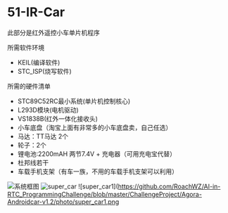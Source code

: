 51-IR-Car
=========

此部分是红外遥控小车单片机程序

所需软件环境

+ KEIL(编译软件)
+ STC_ISP(烧写软件)

所需的硬件清单

+ STC89C52RC最小系统(单片机控制核心)
+ L293D模块(电机驱动)
+ VS1838B(红外一体化接收头)
+ 小车底盘（淘宝上面有非常多的小车底盘卖，自己任选）
+ 马达：TT马达 2个
+ 轮子：2个
+ 锂电池:2200mAH 两节7.4V + 充电器（可用充电宝代替）
+ 杜邦线若干
+ 车载手机支架（有车一族，不用的车载手机支架可以利用）

![系统框图](https://github.com/RoachWZ/AI-in-RTC_ProgrammingChallenge/blob/master/ChallengeProject/Agora-Androidcar-v1.2/photo/xtkt.png)
![super_car](https://github.com/RoachWZ/AI-in-RTC_ProgrammingChallenge/blob/master/ChallengeProject/Agora-Androidcar-v1.2/photo/super_car.png)
![super_car1](https://github.com/RoachWZ/AI-in-RTC_ProgrammingChallenge/blob/master/ChallengeProject/Agora-Androidcar-v1.2/photo/super_car1.png
